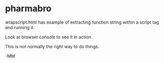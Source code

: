 # pharmabro

wrapscript.html has example of extracting function string within a script tag and running it.

Look at browser console to see it in action.

This is not normally the right way to do things.

-MM
